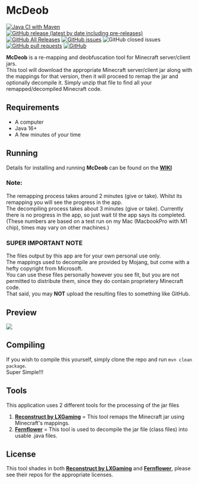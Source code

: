 # McDeob

[![Java CI with Maven](https://github.com/ShaneBeeStudios/McDeob/workflows/Java%20CI%20with%20Maven/badge.svg)](https://github.com/ShaneBeeStudios/McDeob/actions)
[![GitHub release (latest by date including pre-releases)](https://img.shields.io/github/v/release/ShaneBeeStudios/McDeob?include_prereleases)](https://github.com/ShaneBeeStudios/McDeob/releases/latest)
[![GitHub All Releases](https://img.shields.io/github/downloads/ShaneBeeStudios/McDeob/total)](https://github.com/ShaneBeeStudios/McDeob/releases)
[![GitHub issues](https://img.shields.io/github/issues/ShaneBeeStudios/McDeob)](https://github.com/ShaneBeeStudios/McDeob/issues)
![GitHub closed issues](https://img.shields.io/github/issues-closed/ShaneBeeStudios/McDeob)
[![GitHub pull requests](https://img.shields.io/github/issues-pr/ShaneBeeStudios/McDeob)](https://github.com/ShaneBeeStudios/McDeob/pulls)
[![GitHub](https://img.shields.io/github/license/ShaneBeeStudios/McDeob)](https://github.com/ShaneBeeStudios/McDeob/blob/master/LICENSE)

**McDeob** is a re-mapping and deobfuscation tool for Minecraft server/client jars.   
This tool will download the appropriate Minecraft server/client jar along with the mappings for that version, 
then it will proceed to remap the jar and optionally decompile it. Simply unzip that file to find all your remapped/decompiled Minecraft code.

## Requirements
- A computer
- Java 16+
- A few minutes of your time

## Running
Details for installing and running **McDeob** can be found on the [**WIKI**](https://github.com/ShaneBeeStudios/McDeob/wiki)

### Note:
The remapping process takes around 2 minutes (give or take). Whilst its remapping you will see the progress in the app.   
The decompiling process takes about 3 minutes (give or take). Currently there is no progress in the app, so just wait til the app says its completed.    
(These numbers are based on a test run on my Mac (MacbookPro with M1 chip), times may vary on other machines.)

### SUPER IMPORTANT NOTE
The files output by this app are for your own personal use only.   
The mappings used to decompile are provided by Mojang, but come with a hefty copyright from Microsoft.   
You can use these files personally however you see fit, but you are not permitted to distribute them, since they do contain proprietery Minecraft code.    
That said, you may **NOT** upload the resulting files to something like GitHub.

## Preview
![](https://i.imgur.com/eOSuIGr.png)

## Compiling
If you wish to compile this yourself, simply clone the repo and run `mvn clean package`.   
Super Simple!!!

## Tools
This application uses 2 different tools for the processing of the jar files
1) [**Reconstruct by LXGaming**](https://github.com/LXGaming/Reconstruct) = This tool remaps the Minecraft jar using Minecraft's mappings. 
2) [**Fernflower**](https://github.com/fesh0r/fernflower) = This tool is used to decompile the jar file (class files) into usable .java files.

## License
This tool shades in both [**Reconstruct by LXGaming**](https://github.com/LXGaming/Reconstruct) and [**Fernflower**](https://github.com/fesh0r/fernflower),
please see their repos for the appropriate licenses. 
